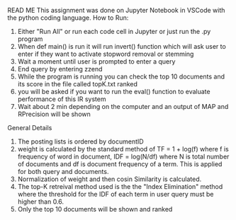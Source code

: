 READ ME
This assignment was done on Jupyter Notebook in VSCode with the python coding language.
How to Run:
1. Either "Run All" or run each code cell in Jupyter or just run the .py program
2. When def main()  is run it will run invert() function which will ask user to enter if they want to activate stopword removal or stemming
3. Wait a moment until user is prompted to enter a query
4. End query by entering zzend
5. While the program is running you can check the top 10 documents and its score in the file called topK.txt ranked 
6. you will be asked if you want to run the eval() function to evaluate performance of this IR system
7. Wait about 2 min depending on the computer and an output of MAP and RPrecision will be shown

General Details
1. The posting lists is ordered by documentID
2. weight is calculated by the standard method of TF = 1 + log(f) where f is frequency of word in document, IDF = log(N/df) where N is total number of documents and df is document frequency of a term. This is applied for both query and documents.
3. Normalization of weight and then cosin Similarity is calculated.
4. The top-K retreival method used is the the "Index Elimination" method where the threshold for the IDF of each term in user query must be higher than 0.6.
5. Only the top 10 documents will be shown and ranked
